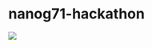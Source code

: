 # nanog71-hackathon


![](https://raw.githubusercontent.com/Maikor/nanog71-hackathon/master/nanog_hack_slides.png)
